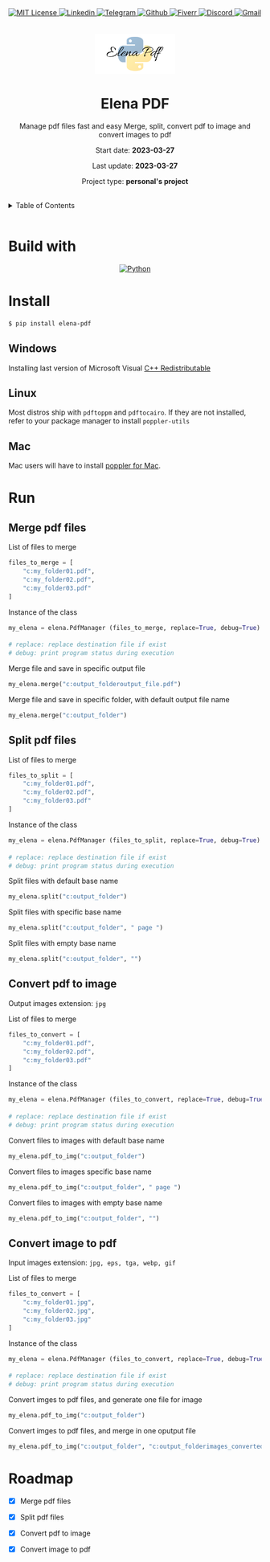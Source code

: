 <div><a href='https://github.com/github.com/darideveloper/blob/master/LICENSE' target='_blank'>
            <img src='https://img.shields.io/github/license/github.com/darideveloper.svg?style=for-the-badge' alt='MIT License' height='30px'/>
        </a><a href='https://www.linkedin.com/in/francisco-dari-hernandez-6456b6181/' target='_blank'>
                <img src='https://img.shields.io/static/v1?style=for-the-badge&message=LinkedIn&color=0A66C2&logo=LinkedIn&logoColor=FFFFFF&label=' alt='Linkedin' height='30px'/>
            </a><a href='https://t.me/darideveloper' target='_blank'>
                <img src='https://img.shields.io/static/v1?style=for-the-badge&message=Telegram&color=26A5E4&logo=Telegram&logoColor=FFFFFF&label=' alt='Telegram' height='30px'/>
            </a><a href='https://github.com/darideveloper' target='_blank'>
                <img src='https://img.shields.io/static/v1?style=for-the-badge&message=GitHub&color=181717&logo=GitHub&logoColor=FFFFFF&label=' alt='Github' height='30px'/>
            </a><a href='https://www.fiverr.com/darideveloper?up_rollout=true' target='_blank'>
                <img src='https://img.shields.io/static/v1?style=for-the-badge&message=Fiverr&color=222222&logo=Fiverr&logoColor=1DBF73&label=' alt='Fiverr' height='30px'/>
            </a><a href='https://discord.com/users/992019836811083826' target='_blank'>
                <img src='https://img.shields.io/static/v1?style=for-the-badge&message=Discord&color=5865F2&logo=Discord&logoColor=FFFFFF&label=' alt='Discord' height='30px'/>
            </a><a href='mailto:darideveloper@gmail.com?subject=Hello Dari Developer' target='_blank'>
                <img src='https://img.shields.io/static/v1?style=for-the-badge&message=Gmail&color=EA4335&logo=Gmail&logoColor=FFFFFF&label=' alt='Gmail' height='30px'/>
            </a></div><div align='center'><br><br><img src='https://github.com/darideveloper/elena_pdf/blob/master/Elena%20PDF%20logo.png?raw=true' alt='Elena PDF' height='80px'/>

# Elena PDF

Manage pdf files fast and easy Merge, split, convert pdf to image and convert images to pdf

Start date: **2023-03-27**

Last update: **2023-03-27**

Project type: **personal's project**

</div><br><details>
            <summary>Table of Contents</summary>
            <ol>
<li><a href='#buildwith'>Build With</a></li>
<li><a href='#media'>Media</a></li>
<li><a href='#install'>Install</a></li>
<li><a href='#run'>Run</a></li>
<li><a href='#roadmap'>Roadmap</a></li></ol>
        </details><br>

# Build with

<div align='center'><a href='https://www.python.org/' target='_blank'> <img src='https://cdn.svgporn.com/logos/python.svg' alt='Python' title='Python' height='50px'/> </a></div>

# Install

```bash
$ pip install elena-pdf
```

## Windows

Installing last version of Microsoft Visual [C++ Redistributable](https://support.microsoft.com/en-us/topic/the-latest-supported-visual-c-downloads-2647da03-1eea-4433-9aff-95f26a218cc0)


## Linux

Most distros ship with `pdftoppm` and `pdftocairo`. If they are not installed, refer to your package manager to install `poppler-utils`

## Mac

Mac users will have to install [poppler for Mac](http://macappstore.org/poppler/).

# Run

## Merge pdf files

List of files to merge
``` python
files_to_merge = [
    "c:my_folder01.pdf",
    "c:my_folder02.pdf",
    "c:my_folder03.pdf"
]
```

Instance of the class
``` python
my_elena = elena.PdfManager (files_to_merge, replace=True, debug=True)

# replace: replace destination file if exist
# debug: print program status during execution
```

Merge file and save in specific output file
``` python
my_elena.merge("c:output_folderoutput_file.pdf")
```

Merge file and save in specific folder, with default output file name
``` python
my_elena.merge("c:output_folder")
```

## Split pdf files

List of files to merge
``` python
files_to_split = [
    "c:my_folder01.pdf",
    "c:my_folder02.pdf",
    "c:my_folder03.pdf"
]
```

Instance of the class
``` python
my_elena = elena.PdfManager (files_to_split, replace=True, debug=True)

# replace: replace destination file if exist
# debug: print program status during execution
```

Split files with default base name
``` python
my_elena.split("c:output_folder")
```

Split files with specific base name
``` python
my_elena.split("c:output_folder", " page ")
```

Split files with empty base name
``` python
my_elena.split("c:output_folder", "")
```

## Convert pdf to image
Output images extension: `jpg`

List of files to merge
``` python
files_to_convert = [
    "c:my_folder01.pdf",
    "c:my_folder02.pdf",
    "c:my_folder03.pdf"
]
```

Instance of the class
``` python
my_elena = elena.PdfManager (files_to_convert, replace=True, debug=True)

# replace: replace destination file if exist
# debug: print program status during execution
```

Convert files to images with default base name
``` python
my_elena.pdf_to_img("c:output_folder")
```

Convert files to images specific base name
``` python
my_elena.pdf_to_img("c:output_folder", " page ")
```

Convert files to images with empty base name
``` python
my_elena.pdf_to_img("c:output_folder", "")
```

## Convert image to pdf
Input images extension: `jpg, eps, tga, webp, gif`

List of files to merge
``` python
files_to_convert = [
    "c:my_folder01.jpg",
    "c:my_folder02.jpg",
    "c:my_folder03.jpg"
]
```

Instance of the class
``` python
my_elena = elena.PdfManager (files_to_convert, replace=True, debug=True)

# replace: replace destination file if exist
# debug: print program status during execution
```

Convert imges to pdf files, and generate one file for image
``` python
my_elena.pdf_to_img("c:output_folder")
```

Convert imges to pdf files, and merge in one oputput file
``` python
my_elena.pdf_to_img("c:output_folder", "c:output_folderimages_converted.pdf")
```

# Roadmap

* [X] Merge pdf files
* [X] Split pdf files
* [X] Convert pdf to image
* [X] Convert image to pdf


